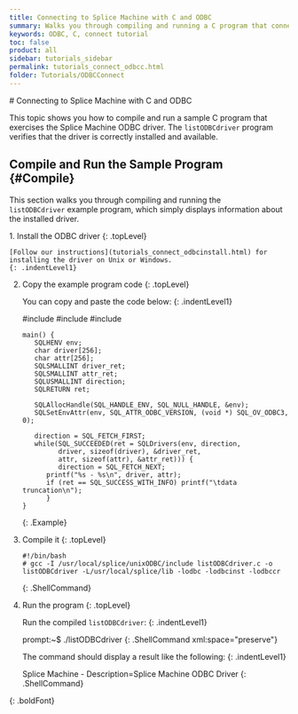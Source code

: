 ```yaml
---
title: Connecting to Splice Machine with C and ODBC
summary: Walks you through compiling and running a C program that connects to your Splice Machine database via our ODBC driver.&#xA;
keywords: ODBC, C, connect tutorial
toc: false
product: all
sidebar: tutorials_sidebar
permalink: tutorials_connect_odbcc.html
folder: Tutorials/ODBCConnect
---
```

<section>
<div class="TopicContent" data-swiftype-index="true" markdown="1">
# Connecting to Splice Machine with C and ODBC

This topic shows you how to compile and run a sample C program that
exercises the Splice Machine ODBC driver. The `listODBCdriver` program
verifies that the driver is correctly installed and available.

## Compile and Run the Sample Program   {#Compile}

This section walks you through compiling and running the
`listODBCdriver` example program, which simply displays information
about the installed driver.

<div class="opsStepsList" markdown="1">
1.  Install the ODBC driver
    {: .topLevel}

    [Follow our instructions](tutorials_connect_odbcinstall.html) for
    installing the driver on Unix or Windows.
    {: .indentLevel1}

2.  Copy the example program code
    {: .topLevel}

    You can copy and paste the code below:
    {: .indentLevel1}

    <div class="preWrapperWide" markdown="1">
        #include <stdio.h>
        #include <sql.h>
        #include <sqlext.h>

        main() {
           SQLHENV env;
           char driver[256];
           char attr[256];
           SQLSMALLINT driver_ret;
           SQLSMALLINT attr_ret;
           SQLUSMALLINT direction;
           SQLRETURN ret;

           SQLAllocHandle(SQL_HANDLE_ENV, SQL_NULL_HANDLE, &env);
           SQLSetEnvAttr(env, SQL_ATTR_ODBC_VERSION, (void *) SQL_OV_ODBC3, 0);

           direction = SQL_FETCH_FIRST;
           while(SQL_SUCCEEDED(ret = SQLDrivers(env, direction,
                 driver, sizeof(driver), &driver_ret,
                 attr, sizeof(attr), &attr_ret))) {
                 direction = SQL_FETCH_NEXT;
              printf("%s - %s\n", driver, attr);
              if (ret == SQL_SUCCESS_WITH_INFO) printf("\tdata truncation\n");
              }
        }
    {: .Example}

    </div>

3.  Compile it
    {: .topLevel}

    <div class="preWrapperWide" markdown="1">

        #!/bin/bash
        # gcc -I /usr/local/splice/unixODBC/include listODBCdriver.c -o listODBCdriver -L/usr/local/splice/lib -lodbc -lodbcinst -lodbccr
    {: .ShellCommand}

    </div>

4.  Run the program
    {: .topLevel}

    Run the compiled `listODBCdriver`:
    {: .indentLevel1}

    <div class="preWrapper" markdown="1">
        prompt:~$ ./listODBCdriver
    {: .ShellCommand xml:space="preserve"}

    </div>

    The command should display a result like the following:
    {: .indentLevel1}

    <div class="preWrapper" markdown="1">
        Splice Machine - Description=Splice Machine ODBC Driver
    {: .ShellCommand}

    </div>
{: .boldFont}

</div>
</div>
</section>
